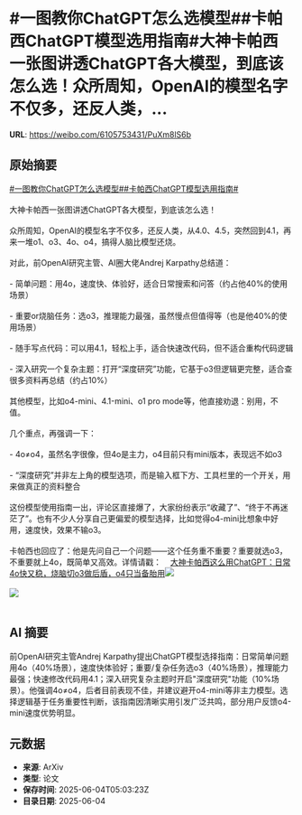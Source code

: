 # #一图教你ChatGPT怎么选模型##卡帕西ChatGPT模型选用指南#大神卡帕西一张图讲透ChatGPT各大模型，到底该怎么选！众所周知，OpenAI的模型名字不仅多，还反人类，...

**URL**: https://weibo.com/6105753431/PuXm8lS6b

## 原始摘要

<a href="https://m.weibo.cn/search?containerid=231522type%3D1%26t%3D10%26q%3D%23%E4%B8%80%E5%9B%BE%E6%95%99%E4%BD%A0ChatGPT%E6%80%8E%E4%B9%88%E9%80%89%E6%A8%A1%E5%9E%8B%23&amp;extparam=%23%E4%B8%80%E5%9B%BE%E6%95%99%E4%BD%A0ChatGPT%E6%80%8E%E4%B9%88%E9%80%89%E6%A8%A1%E5%9E%8B%23" data-hide=""><span class="surl-text">#一图教你ChatGPT怎么选模型#</span></a><a href="https://m.weibo.cn/search?containerid=231522type%3D1%26t%3D10%26q%3D%23%E5%8D%A1%E5%B8%95%E8%A5%BFChatGPT%E6%A8%A1%E5%9E%8B%E9%80%89%E7%94%A8%E6%8C%87%E5%8D%97%23&amp;extparam=%23%E5%8D%A1%E5%B8%95%E8%A5%BFChatGPT%E6%A8%A1%E5%9E%8B%E9%80%89%E7%94%A8%E6%8C%87%E5%8D%97%23" data-hide=""><span class="surl-text">#卡帕西ChatGPT模型选用指南#</span></a><br><br>大神卡帕西一张图讲透ChatGPT各大模型，到底该怎么选！<br><br>众所周知，OpenAI的模型名字不仅多，还反人类，从4.0、4.5，突然回到4.1，再来一堆o1、o3、4o、o4，搞得人脑比模型还烧。  <br><br>对此，前OpenAI研究主管、AI圈大佬Andrej Karpathy总结道：<br><br>- 简单问题：用4o，速度快、体验好，适合日常搜索和问答（约占他40%的使用场景）<br><br>- 重要or烧脑任务：选o3，推理能力最强，虽然慢点但值得等（也是他40%的使用场景）<br><br>- 随手写点代码：可以用4.1，轻松上手，适合快速改代码，但不适合重构代码逻辑<br><br>- 深入研究一个复杂主题：打开“深度研究”功能，它基于o3但逻辑更完整，适合查很多资料再总结（约占10%）<br><br>其他模型，比如o4-mini、4.1-mini、o1 pro mode等，他直接劝退：别用，不值。<br><br>几个重点，再强调一下：<br><br>- 4o≠o4，虽然名字很像，但4o是主力，o4目前只有mini版本，表现远不如o3<br><br>- “深度研究”并非左上角的模型选项，而是输入框下方、工具栏里的一个开关，用来做真正的资料整合<br><br>这份模型使用指南一出，评论区直接爆了，大家纷纷表示“收藏了”、“终于不再迷茫了”。也有不少人分享自己更偏爱的模型选择，比如觉得o4-mini比想象中好用，速度快，效果不输o3。<br><br>卡帕西也回应了：他是先问自己一个问题——这个任务重不重要？重要就选o3，不重要就上4o，既简单又高效。详情请戳：<a href="https://weibo.cn/sinaurl?u=https%3A%2F%2Fmp.weixin.qq.com%2Fs%2FIllnEQZSztf-qJdHwnxVIg" data-hide=""><span class="url-icon"><img style="width: 1rem;height: 1rem" src="https://h5.sinaimg.cn/upload/2015/09/25/3/timeline_card_small_web_default.png" referrerpolicy="no-referrer"></span><span class="surl-text">大神卡帕西这么用ChatGPT：日常4o快又稳，烧脑切o3做后盾，o4只当备胎用</span></a><img style="" src="https://tvax4.sinaimg.cn/large/006Fd7o3gy1i235ftw75cj30ki0q8go8.jpg" referrerpolicy="no-referrer"><br><br><img style="" src="https://tvax1.sinaimg.cn/large/006Fd7o3gy1i235fxtjxaj30xc0htah6.jpg" referrerpolicy="no-referrer"><br><br>

## AI 摘要

前OpenAI研究主管Andrej Karpathy提出ChatGPT模型选择指南：日常简单问题用4o（40%场景），速度快体验好；重要/复杂任务选o3（40%场景），推理能力最强；快速修改代码用4.1；深入研究复杂主题时开启"深度研究"功能（10%场景）。他强调4o≠o4，后者目前表现不佳，并建议避开o4-mini等非主力模型。选择逻辑基于任务重要性判断，该指南因清晰实用引发广泛共鸣，部分用户反馈o4-mini速度优势明显。

## 元数据

- **来源**: ArXiv
- **类型**: 论文
- **保存时间**: 2025-06-04T05:03:23Z
- **目录日期**: 2025-06-04
